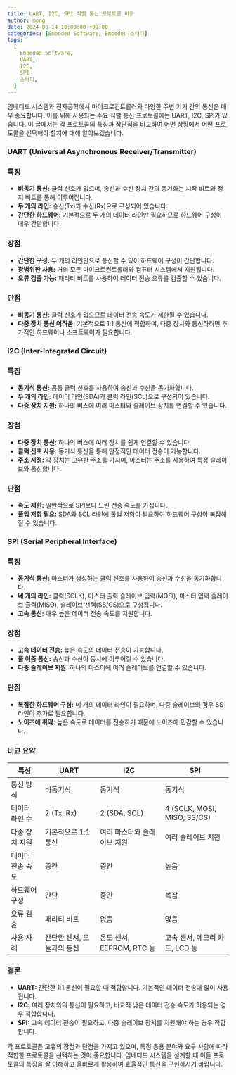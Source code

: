 ```yaml
---
title: UART, I2C, SPI 직렬 통신 프로토콜 비교
author: mong
date: 2024-06-14 10:00:00 +09:00
categories: [Embeded Software, Embeded-스터디]
tags:
  [
    Embeded Software,
    UART,
    I2C,
    SPI
    스터디,
  ]
---
```


임베디드 시스템과 전자공학에서 마이크로컨트롤러와 다양한 주변 기기 간의 통신은 매우 중요합니다. 이를 위해 사용되는 주요 직렬 통신 프로토콜에는 UART, I2C, SPI가 있습니다. 이 글에서는 각 프로토콜의 특징과 장단점을 비교하여 어떤 상황에서 어떤 프로토콜을 선택해야 할지에 대해 알아보겠습니다.

### UART (Universal Asynchronous Receiver/Transmitter)

### 특징

- **비동기 통신:** 클럭 신호가 없으며, 송신과 수신 장치 간의 동기화는 시작 비트와 정지 비트를 통해 이루어집니다.
- **두 개의 라인:** 송신(Tx)과 수신(Rx)으로 구성되어 있습니다.
- **간단한 하드웨어:** 기본적으로 두 개의 데이터 라인만 필요하므로 하드웨어 구성이 매우 간단합니다.

### 장점

- **간단한 구성:** 두 개의 라인만으로 통신할 수 있어 하드웨어 구성이 간단합니다.
- **광범위한 사용:** 거의 모든 마이크로컨트롤러와 컴퓨터 시스템에서 지원됩니다.
- **오류 검출 가능:** 패리티 비트를 사용하여 데이터 전송 오류를 검출할 수 있습니다.

### 단점

- **비동기 통신:** 클럭 신호가 없으므로 데이터 전송 속도가 제한될 수 있습니다.
- **다중 장치 통신 어려움:** 기본적으로 1:1 통신에 적합하며, 다중 장치와 통신하려면 추가적인 하드웨어나 소프트웨어가 필요합니다.

### I2C (Inter-Integrated Circuit)

### 특징

- **동기식 통신:** 공통 클럭 신호를 사용하여 송신과 수신을 동기화합니다.
- **두 개의 라인:** 데이터 라인(SDA)과 클럭 라인(SCL)으로 구성되어 있습니다.
- **다중 장치 지원:** 하나의 버스에 여러 마스터와 슬레이브 장치를 연결할 수 있습니다.

### 장점

- **다중 장치 통신:** 하나의 버스에 여러 장치를 쉽게 연결할 수 있습니다.
- **클럭 신호 사용:** 동기식 통신을 통해 안정적인 데이터 전송이 가능합니다.
- **주소 지정:** 각 장치는 고유한 주소를 가지며, 마스터는 주소를 사용하여 특정 슬레이브와 통신합니다.

### 단점

- **속도 제한:** 일반적으로 SPI보다 느린 전송 속도를 가집니다.
- **풀업 저항 필요:** SDA와 SCL 라인에 풀업 저항이 필요하여 하드웨어 구성이 복잡해질 수 있습니다.

### SPI (Serial Peripheral Interface)

### 특징

- **동기식 통신:** 마스터가 생성하는 클럭 신호를 사용하여 송신과 수신을 동기화합니다.
- **네 개의 라인:** 클럭(SCLK), 마스터 출력 슬레이브 입력(MOSI), 마스터 입력 슬레이브 출력(MISO), 슬레이브 선택(SS/CS)으로 구성됩니다.
- **고속 통신:** 매우 높은 데이터 전송 속도를 지원합니다.

### 장점

- **고속 데이터 전송:** 높은 속도의 데이터 전송이 가능합니다.
- **풀 이중 통신:** 송신과 수신이 동시에 이루어질 수 있습니다.
- **다중 슬레이브 지원:** 하나의 마스터에 여러 슬레이브를 연결할 수 있습니다.

### 단점

- **복잡한 하드웨어 구성:** 네 개의 데이터 라인이 필요하며, 다중 슬레이브의 경우 SS 라인이 추가로 필요합니다.
- **노이즈에 취약:** 높은 속도로 데이터를 전송하기 때문에 노이즈에 민감할 수 있습니다.

### 비교 요약

| 특성 | UART | I2C | SPI |
| --- | --- | --- | --- |
| 통신 방식 | 비동기식 | 동기식 | 동기식 |
| 데이터 라인 수 | 2 (Tx, Rx) | 2 (SDA, SCL) | 4 (SCLK, MOSI, MISO, SS/CS) |
| 다중 장치 지원 | 기본적으로 1:1 통신 | 여러 마스터와 슬레이브 지원 | 여러 슬레이브 지원 |
| 데이터 전송 속도 | 중간 | 중간 | 높음 |
| 하드웨어 구성 | 간단 | 중간 | 복잡 |
| 오류 검출 | 패리티 비트 | 없음 | 없음 |
| 사용 사례 | 간단한 센서, 모듈과의 통신 | 온도 센서, EEPROM, RTC 등 | 고속 센서, 메모리 카드, LCD 등 |

### 결론

- **UART:** 간단한 1:1 통신이 필요할 때 적합합니다. 기본적인 데이터 전송에 많이 사용됩니다.
- **I2C:** 여러 장치와의 통신이 필요하고, 비교적 낮은 데이터 전송 속도가 허용되는 경우 적합합니다.
- **SPI:** 고속 데이터 전송이 필요하고, 다중 슬레이브 장치를 지원해야 하는 경우 적합합니다.

각 프로토콜은 고유의 장점과 단점을 가지고 있으며, 특정 응용 분야와 요구 사항에 따라 적합한 프로토콜을 선택하는 것이 중요합니다. 임베디드 시스템을 설계할 때 이들 프로토콜의 특징을 잘 이해하고 올바르게 활용하여 효율적인 통신을 구현하시기 바랍니다.